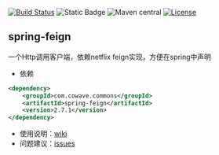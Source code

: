 [![Build Status](https://github.com/cowave5/spring-feign/actions/workflows/maven.yml/badge.svg?branch=master)](https://github.com/cowave5/spring-feign/actions)
![Static Badge](https://img.shields.io/badge/Java-17-brightgreen)
![Maven central](https://img.shields.io/badge/maven--central-2.7.1-brightgreen)
[![License](https://img.shields.io/badge/license-Apache--2.0-brightgreen)](http://www.apache.org/licenses/LICENSE-2.0.txt)

## spring-feign

一个Http调用客户端，依赖netflix feign实现，方便在spring中声明

- 依赖

```xml
<dependency>
    <groupId>com.cowave.commons</groupId>
    <artifactId>spring-feign</artifactId>
    <version>2.7.1</version>
</dependency>
```

- 使用说明：[wiki](https://github.com/cowave5/spring-feign/wiki/%E4%BD%BF%E7%94%A8%E8%AF%B4%E6%98%8E)
- 问题建议：[issues](https://github.com/cowave5/spring-feign/issues)

